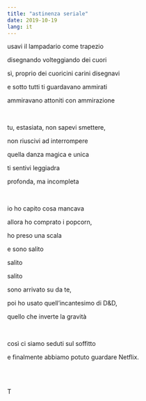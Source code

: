 ```yaml
---
title: "astinenza seriale"
date: 2019-10-19
lang: it
---
```

usavi il lampadario come trapezio

disegnando volteggiando dei cuori

sì, proprio dei cuoricini carini disegnavi

e sotto tutti ti guardavano ammirati

ammiravano attoniti con ammirazione

<br />

tu, estasiata, non sapevi smettere,

non riuscivi ad interrompere

quella danza magica e unica

ti sentivi leggiadra

profonda, ma incompleta

<br />

io ho capito cosa mancava

allora ho comprato i popcorn,

ho preso una scala

e sono salito

salito

salito

sono arrivato su da te,

poi ho usato quell’incantesimo di D&D,

quello che inverte la gravità

<br />

così ci siamo seduti sul soffitto

e finalmente abbiamo potuto guardare Netflix.

<br />
<br />

 T 
